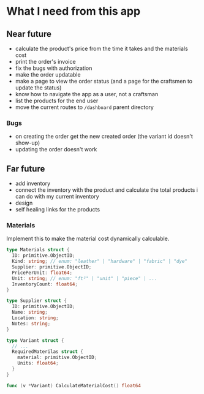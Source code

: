 # What I need from this app

## Near future

- calculate the product's price from the time it takes and the materials cost
- print the order's invoice
- fix the bugs with authorization
- make the order updatable
- make a page to view the order status (and a page for the craftsmen to update
  the status)
- know how to navigate the app as a user, not a craftsman
- list the products for the end user
- move the current routes to `/dashboard` parent directory

### Bugs

- on creating the order get the new created order (the variant id doesn't show-up)
- updating the order doesn't work

## Far future

- add inventory
- connect the inventory with the product and calculate the total products i can
  do with my current inventory
- design
- self healing links for the products

### Materials

Implement this to make the material cost dynamically calculable.

```go
type Materials struct {
  ID: primitive.ObjectID;
  Kind: string; // enum: "leather" | "hardware" | "fabric" | "dye"
  Supplier: primitive.ObjectID;
  PricePerUnit: float64;
  Unit: string; // enum: "ft²" | "unit" | "piece" | ...
  InventoryCount: float64;
}

type Supplier struct {
  ID: primitive.ObjectID;
  Name: string;
  Location: string;
  Notes: string;
}

type Variant struct {
  // ...
  RequiredMaterilas struct {
    material: primitive.ObjectID;
    Units: float64;
  }
}

func (v *Variant) CalculateMaterialCost() float64
```

